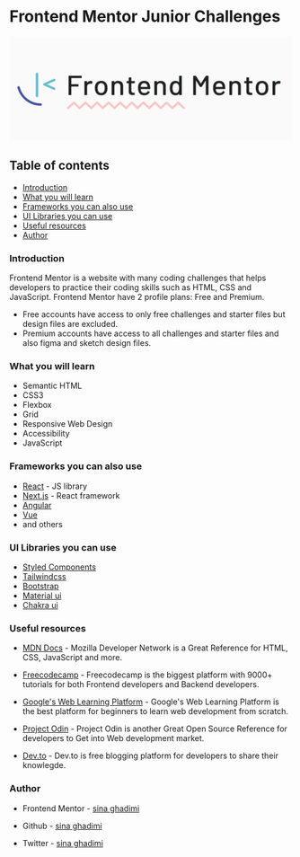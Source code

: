 # Frontend Mentor Junior Challenges

![Frontend-mentor](./Frontend-mentor.webp)

## Table of contents

- [Introduction](#introduction)
- [What you will learn](#what-you-will-learn)
- [Frameworks you can also use](#frameworks-you-can-also-use)
- [UI Libraries you can use](#ui-libraries-you-can-use)
- [Useful resources](#useful-resources)
- [Author](#author)

### Introduction

Frontend Mentor is a website with many coding challenges that helps developers to practice their coding skills such as HTML, CSS and JavaScript.
Frontend Mentor have 2 profile plans: Free and Premium.

- Free accounts have access to only free challenges and starter files but design files are excluded.
- Premium accounts have access to all challenges and starter files and also figma and sketch design files.

### What you will learn

- Semantic HTML
- CSS3
- Flexbox
- Grid
- Responsive Web Design
- Accessibility
- JavaScript

### Frameworks you can also use

- [React](https://reactjs.dev/) - JS library
- [Next.js](https://nextjs.org/) - React framework
- [Angular](https://angular.io/)
- [Vue](https://vuejs.org/)
- and others

### UI Libraries you can use

- [Styled Components](https://styled-components.com/)
- [Tailwindcss](https://tailwindcss.com/)
- [Bootstrap](https://getbootstrap.com/)
- [Material ui](https://mui.com/)
- [Chakra ui](https://chakra-ui.com/)

### Useful resources

- [MDN Docs](https://developer.mozilla.org/en-US/) - Mozilla Developer Network is a Great Reference for HTML, CSS, JavaScript and more.

- [Freecodecamp](https://www.freecodecamp.org/) - Freecodecamp is the biggest platform with 9000+ tutorials for both Frontend developers and Backend developers.

- [Google's Web Learning Platform](https://web.dev/learn/) - Google's Web Learning Platform is the best platform for beginners to learn web development from scratch.

- [Project Odin](https://www.theodinproject.com/) - Project Odin is another Great Open Source Reference for developers to Get into Web development market.

- [Dev.to](https://dev.to/) - Dev.to is free blogging platform for developers to share their knowlegde.

### Author

- Frontend Mentor - [sina ghadimi](https://www.frontendmentor.io/profile/sina-ghadimi)

- Github - [sina ghadimi](https://github.com/sina-ghadimi)

- Twitter - [sina ghadimi](https://www.twitter.com/realsinaghadimi)
